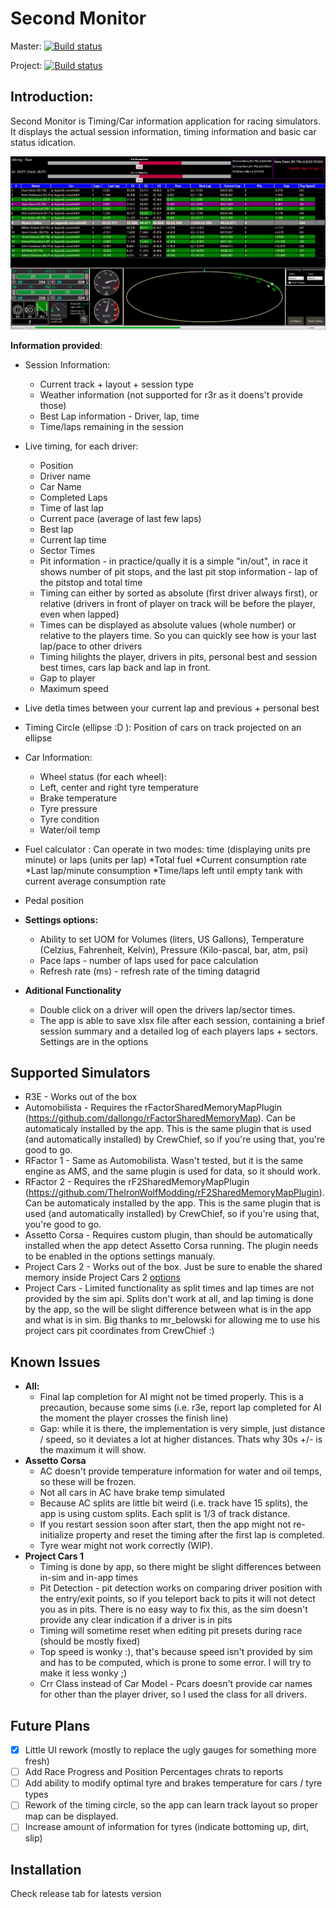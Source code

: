 # Second Monitor

Master: [![Build status](https://ci.appveyor.com/api/projects/status/9a6pw8no49n8irip/branch/master?svg=true)](https://ci.appveyor.com/project/Winzarten/secondmonitor/branch/master)

Project: [![Build status](https://ci.appveyor.com/api/projects/status/9a6pw8no49n8irip?svg=true)](https://ci.appveyor.com/project/Winzarten/secondmonitor)

## Introduction:

Second Monitor is Timing/Car information application for racing simulators. It displays the actual session information, timing information and basic car status idication.

![Screenshot](/_githubStuff/SecondMonitor.png)

**Information provided**:
* Session Information:
  * Current track + layout + session type
  * Weather information (not supported for r3r as it doens't provide those)
  * Best Lap information - Driver, lap, time
  * Time/laps remaining in the session
* Live timing, for each driver:
  * Position
  * Driver name
  * Car Name
  * Completed Laps
  * Time of last lap
  * Current pace (average of last few laps)
  * Best lap
  * Current lap time
  * Sector Times
  * Pit information - in practice/qually it is a simple "in/out", in race it shows number of pit stops, and the last pit stop information - lap of the pitstop and total time
  * Timing can either by sorted as absolute (first driver always first), or relative (drivers in front of player on track will be before the player, even when lapped)
  * Times can be displayed as absolute values (whole number) or relative to the players time. So you can quickly see how is your last lap/pace to other drivers
  * Timing hilights the player, drivers in pits, personal best and session best times, cars lap back and lap in front.
  * Gap to player
  * Maximum speed
* Live detla times between your current lap and previous + personal best
* Timing Circle (ellipse :D ): Position of cars on track projected on an ellipse
* Car Information:
  * Wheel status (for each wheel):
  * Left, center and right tyre temperature
  * Brake temperature
  * Tyre pressure
  * Tyre condition  
  * Water/oil temp
* Fuel calculator : Can operate in two modes: time (displaying units pre minute) or laps (units per lap)
  *Total fuel
  *Current consumption rate
  *Last lap/minute consumption
  *Time/laps left until empty tank with current average consumption rate  
* Pedal position

* **Settings options:**
  * Ability to set UOM for Volumes (liters, US Gallons), Temperature (Celzius, Fahrenheit, Kelvin), Pressure (Kilo-pascal, bar, atm, psi)
  * Pace laps - number of laps used for pace calculation
  * Refresh rate (ms) - refresh rate of the timing datagrid
  
* **Aditional Functionality**  
  * Double click on a driver will open the drivers lap/sector times.
  * The app is able to save xlsx file after each session, containing a brief session summary and a detailed log of each players laps + sectors. Settings are in the options
  
## Supported Simulators
* R3E - Works out of the box
* Automobilista - Requires the rFactorSharedMemoryMapPlugin (https://github.com/dallongo/rFactorSharedMemoryMap). Can be automaticaly installed by the app. This is the same plugin that is used (and automatically installed) by CrewChief, so if you're using that, you're good to go.
* RFactor 1 - Same as Automobilista. Wasn't tested, but it is the same engine as AMS, and the same plugin is used for data, so it should work.
* RFactor 2 - Requires the rF2SharedMemoryMapPlugin (https://github.com/TheIronWolfModding/rF2SharedMemoryMapPlugin). Can be automaticaly installed by the app. This is the same plugin that is used (and automatically installed) by CrewChief, so if you're using that, you're good to go.
* Assetto Corsa - Requires custom plugin, than should be automatically installed when the app detect Assetto Corsa running. The plugin needs to be enabled in the options settings manualy. 
* Project Cars 2 - Works out of the box. Just be sure to enable the shared memory inside Project Cars 2 [options](http://www.eksimracing.com/f-a-q/configure-project-cars-to-use-shared-memory/)
* Project Cars - Limited functionality as split times and lap times are not provided by the sim api. Splits don't work at all, and lap timing is done by the app, so the will be slight difference between what is in the app and what is in sim. Big thanks to mr_belowski for allowing me to use his project cars pit coordinates from CrewChief :)


## Known Issues

* **All:**
  * Final lap completion for AI might not be timed properly. This is a precaution, because some sims (i.e. r3e, report lap completed for AI the moment the player crosses the finish line)
  * Gap: while it is there, the implementation is very simple, just distance / speed, so it deviates a lot at higher distances. Thats why 30s +/- is the maximum it will show.
* **Assetto Corsa**
  * AC doesn't provide temperature information for water and oil temps, so these will be frozen.
  * Not all cars in AC have brake temp simulated
  * Because AC splits are little bit weird (i.e. track have 15 splits), the app is using custom splits. Each split is 1/3 of track distance.
  * If you restart session soon after start, then the app might not re-initialize property and reset the timing after the first lap is completed.
  * Tyre wear might not work correctly (WIP).
* **Project Cars 1**
  * Timing is done by app, so there might be slight differences between in-sim and in-app times
  * Pit Detection - pit detection works on comparing driver position with the entry/exit points, so if you teleport back to pits it will not detect you as in pits. There is no easy way to fix this, as the sim doesn't provide any clear indication if a driver is in pits
  * Timing will sometime reset when editing pit presets during race (should be mostly fixed)
  * Top speed is wonky :), that's because speed isn't provided by sim and has to be computed, which is prone to some error. I will try to make it less wonky ;)
  * Crr Class instead of Car Model - Pcars doesn't provide car names for other than the player driver, so I used the class for all drivers.

## Future Plans
 - [x] Little UI rework (mostly to replace the ugly gauges for something more fresh)
 - [ ] Add Race Progress and Position Percentages chrats to reports
 - [ ] Add ability to modify optimal tyre and brakes temperature for cars / tyre types
 - [ ] Rework of the timing circle, so the app can learn track layout so proper map can be displayed.
 - [ ] Increase amount of information for tyres (indicate bottoming up, dirt, slip)
## Installation

Check release tab for latests version


